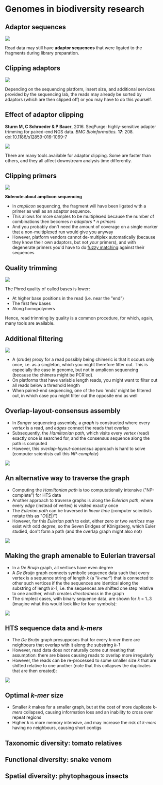 Genomes in biodiversity research
================================

Adaptor sequences
-----------------

![](lecture2/fragmentation_and_ligation.png)

Read data may still have **adaptor sequences** that were ligated to the fragments during
library preparation.

Clipping adaptors
-----------------

![](lecture2/fragmentsize.png)

Depending on the sequencing platform, insert size, and additional services provided by 
the sequencing lab, the reads may already be sorted by adaptors (which are then clipped 
off) or you may have to do this yourself. 

Effect of adaptor clipping
--------------------------

**Sturm M, C Schroeder & P Bauer**, 2016. SeqPurge: highly-sensitive adapter trimming for 
paired-end NGS data. _BMC Bioinformatics._ **17**: 208.
doi:[10.1186/s12859-016-1069-7](http://doi.org/10.1186/s12859-016-1069-7)

![](lecture2/clipping.png)

There are many tools available for adaptor clipping. Some are faster than others, and they
all affect downstream analysis time differently.

Clipping primers
----------------

![](lecture2/libstructure.png)

**Sidenote about amplicon sequencing**

- In _amplicon_ sequencing, the fragment will have been ligated with a primer as well as 
  an adaptor sequence. 
- This allows for more samples to be multiplexed because the number of combinations then 
  becomes _n adaptors_ * _n primers_ 
- And you probably don't need the amount of coverage on a single marker that a 
  non-multiplexed run would give you anyway
- However, platform vendors cannot de-multiplex automatically (because they know their
  own adaptors, but not _your_ primers), and with degenerate primers you'd have to do
  [fuzzy matching](https://github.com/naturalis/fastq-simple-tools/blob/master/script/splitfastq.pl#L128) 
  against their sequences

Quality trimming
----------------

![](lecture2/fastqc.png)

The Phred quality of called bases is lower:

- At higher base positions in the read (i.e. near the "end")
- The first few bases
- Along homopolymers

Hence, read trimming by quality is a common procedure, for which, again, many tools are
available.

Additional filtering
--------------------

![](lecture2/chimera.gif)

- A (crude) proxy for a read possibly being chimeric is that it occurs only once, i.e. as
  a singleton, which you might therefore filter out. This is especially the case in
  genome, but not in amplicon sequencing (because the chimera might be PCR'ed).
- On platforms that have variable length reads, you might want to filter out all reads
  below a threshold length
- When paired-end sequencing, one of the two 'ends' might be filtered out, in which case
  you might filter out the opposite end as well

Overlap-layout-consensus assembly
---------------------------------

- In _Sanger_ sequencing assembly, a _graph_ is constructed where every _vertex_ is a 
  read, and _edges_ connect the reads that overlap
- Subsequently, the _Hamiltonian path_, which visits every _vertex_ (read) exactly once
  is searched for, and the consensus sequence along the path is computed
- However, this _overlap-layout-consensus_ approach is hard to solve (computer scientists
  call this _NP-complete_)

![](lecture2/overlap-layout-consensus.png)

An alternative way to traverse the graph
----------------------------------------

- Computing the _Hamiltonian path_ is too computationally intensive ("NP-complete") for 
  HTS data 
- Another approach to traverse graphs is along the _Eulerian path_, where every _edge_
  (instead of vertex) is visited exactly once
- The _Eulerian path_ can be traversed in _linear time_ (computer scientists notate this
  as "_O_(|_E_|)")
- However, for this _Eulerian path_ to exist, either zero or two _vertices_ may exist with 
  odd _degree_, so the Seven Bridges of Königsberg, which Euler studied, don't form a path
  (and the overlap graph might also not)

![](lecture2/koenigsberg.png)

Making the graph amenable to Eulerian traversal
-----------------------------------------------

- In a _De Bruijn_ graph, all vertices have even degree
- A _De Bruijn_ graph connects symbolic sequence data such that every vertex is a sequence
  string of length _k_ (a "_k-mer_") that is connected to other such vertices if the 
  the sequences are identical along the substring of length _k_-1, i.e. the sequences
  are shifted one step relative to one another, which creates _directedness_ in the
  graph
- The simplest cases, with binary sequence data, are shown for _k_ = 1..3 (imagine what
  this would look like for four symbols):

![](lecture2/DeBruijn-as-line-digraph.svg)

HTS sequence data and _k-mers_
------------------------------

- The _De Bruijn_ graph presupposes that for every _k-mer_ there are neighbours that 
  overlap with it along the substring _k-1_
- However, read data does not naturally come out meeting that assumption: there are biases
  causing reads to overlap more irregularly
- However, the reads can be re-processed to some smaller size _k_ that are shifted
  relative to one another (note that this collapses the duplicates that are then created):

![](lecture2/K-mer-example.png)

Optimal _k-mer_ size
--------------------

- Smaller _k_ makes for a smaller graph, but at the cost of more duplicate _k-mers_ 
  collapsed, causing information loss and an inability to cross over repeat regions
- Higher _k_ is more memory intensive, and may increase the risk of _k-mers_ having no
  neighbours, causing short contigs



Taxonomic diversity: tomato relatives
-------------------------------------

Functional diversity: snake venom
---------------------------------

Spatial diversity: phytophagous insects
---------------------------------------

